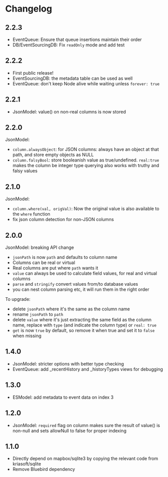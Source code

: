 # Changelog

## 2.2.3

- EventQueue: Ensure that queue insertions maintain their order
- DB/EventSourcingDB: Fix `readOnly` mode and add test

## 2.2.2

- First public release!
- EventSourcingDB: the metadata table can be used as well
- EventQueue: don't keep Node alive while waiting unless `forever: true`

## 2.2.1

- JsonModel: value() on non-real columns is now stored

## 2.2.0

JsonModel:

- `column.alwaysObject`: for JSON columns: always have an object at that path, and store empty objects as NULL
- `column.falsyBool`: store booleanish value as true/undefined. `real:true` makes the column be integer type
  querying also works with truthy and falsy values

## 2.1.0

JsonModel:

- `column.where(val, origVal)`: Now the original value is also available to the `where` function
- fix json column detection for non-JSON columns

## 2.0.0

JsonModel: breaking API change

- `jsonPath` is now `path` and defaults to column name
- Columns can be real or virtual
- Real columns are put where `path` wants it
- `value` can always be used to calculate field values, for real and virtual columns
- `parse` and `stringify` convert values from/to database values
- you can nest column parsing etc, it will run them in the right order

To upgrade:

- delete `jsonPath` where it's the same as the column name
- rename `jsonPath` to `path`
- delete `value` where it's just extracting the same field as the column name, replace with `type` (and indicate the column type) or `real: true`
- `get` is now `true` by default, so remove it when true and set it to `false` when missing

## 1.4.0

- JsonModel: stricter options with better type checking
- EventQueue: add \_recentHistory and \_historyTypes views for debugging

## 1.3.0

- ESModel: add metadata to event data on index 3

## 1.2.0

- JsonModel: `required` flag on column makes sure the result of value() is non-null and sets allowNull to false for proper indexing

## 1.1.0

- Directly depend on mapbox/sqlite3 by copying the relevant code from kriasoft/sqlite
- Remove Bluebird dependency
